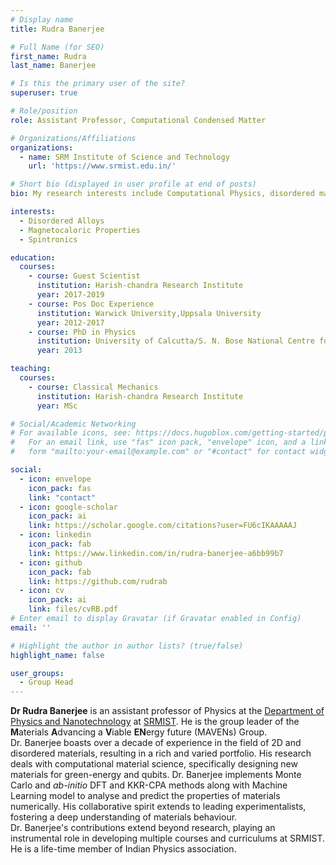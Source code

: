 ```yaml
---
# Display name
title: Rudra Banerjee

# Full Name (for SEO)
first_name: Rudra
last_name: Banerjee

# Is this the primary user of the site?
superuser: true

# Role/position
role: Assistant Professor, Computational Condensed Matter

# Organizations/Affiliations
organizations:
  - name: SRM Institute of Science and Technology
    url: 'https://www.srmist.edu.in/'

# Short bio (displayed in user profile at end of posts)
bio: My research interests include Computational Physics, disordered materials and thermodynamics.

interests:
  - Disordered Alloys
  - Magnetocaloric Properties
  - Spintronics

education:
  courses:
    - course: Guest Scientist
      institution: Harish-chandra Research Institute
      year: 2017-2019
    - course: Pos Doc Experience
      institution: Warwick University,Uppsala University
      year: 2012-2017
    - course: PhD in Physics
      institution: University of Calcutta/S. N. Bose National Centre for Basic Sciences
      year: 2013

teaching:
  courses:
    - course: Classical Mechanics
      institution: Harish-chandra Research Institute
      year: MSc

# Social/Academic Networking
# For available icons, see: https://docs.hugoblox.com/getting-started/page-builder/#icons
#   For an email link, use "fas" icon pack, "envelope" icon, and a link in the
#   form "mailto:your-email@example.com" or "#contact" for contact widget.

social:
  - icon: envelope
    icon_pack: fas
    link: "contact"
  - icon: google-scholar
    icon_pack: ai
    link: https://scholar.google.com/citations?user=FU6cIKAAAAAJ
  - icon: linkedin
    icon_pack: fab
    link: https://www.linkedin.com/in/rudra-banerjee-a6bb99b7
  - icon: github
    icon_pack: fab
    link: https://github.com/rudrab
  - icon: cv
    icon_pack: ai
    link: files/cvRB.pdf
# Enter email to display Gravatar (if Gravatar enabled in Config)
email: ''

# Highlight the author in author lists? (true/false)
highlight_name: false

user_groups:
  - Group Head
---
```


**Dr Rudra Banerjee** is an assistant professor of Physics at the [Department of Physics and
 Nanotechnology](https://www.srmist.edu.in/department/department-of-physics-and-nanotechnology/) at
 [SRMIST](https://www.srmist.edu.in). He is the group leader of the **M**aterials **A**dvancing a
 **V**iable **EN**ergy future (MAVENs) Group.
 <br>
Dr. Banerjee boasts over a decade of experience in the field of 2D and disordered materials,
resulting in a rich and varied portfolio.  His research deals with computational material science,
specifically designing new materials for green-energy and qubits. Dr. Banerjee implements Monte
Carlo and _ab-initio_ DFT and KKR-CPA methods along with Machine Learning model to analyse and
predict the properties of materials numerically.  His collaborative spirit extends to leading
experimentalists, fostering a deep understanding of materials behaviour.
 <br>
Dr. Banerjee's contributions extend beyond research, playing an instrumental role in developing
multiple courses and curriculums at SRMIST. He is a life-time member of Indian Physics association.
